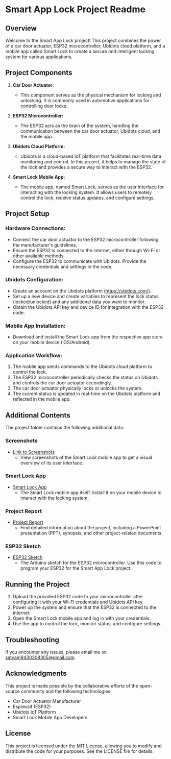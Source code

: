 # Smart App Lock Project Readme

## Overview

Welcome to the Smart App Lock project! This project combines the power of a car door actuator, ESP32 microcontroller, Ubidots cloud platform, and a mobile app called Smart Lock to create a secure and intelligent locking system for various applications.

## Project Components

1. **Car Door Actuator:**
   - This component serves as the physical mechanism for locking and unlocking. It is commonly used in automotive applications for controlling door locks.

2. **ESP32 Microcontroller:**
   - The ESP32 acts as the brain of the system, handling the communication between the car door actuator, Ubidots cloud, and the mobile app.

3. **Ubidots Cloud Platform:**
   - Ubidots is a cloud-based IoT platform that facilitates real-time data monitoring and control. In this project, it helps to manage the state of the lock and provides a secure way to interact with the ESP32.

4. **Smart Lock Mobile App:**
   - The mobile app, named Smart Lock, serves as the user interface for interacting with the locking system. It allows users to remotely control the lock, receive status updates, and configure settings.

## Project Setup

### Hardware Connections:

- Connect the car door actuator to the ESP32 microcontroller following the manufacturer's guidelines.
- Ensure the ESP32 is connected to the internet, either through Wi-Fi or other available methods.
- Configure the ESP32 to communicate with Ubidots. Provide the necessary credentials and settings in the code.

### Ubidots Configuration:

- Create an account on the Ubidots platform (https://ubidots.com/).
- Set up a new device and create variables to represent the lock status (locked/unlocked) and any additional data you want to monitor.
- Obtain the Ubidots API key and device ID for integration with the ESP32 code.

### Mobile App Installation:

- Download and install the Smart Lock app from the respective app store on your mobile device (iOS/Android).

### Application Workflow:

1. The mobile app sends commands to the Ubidots cloud platform to control the lock.
2. The ESP32 microcontroller periodically checks the status on Ubidots and controls the car door actuator accordingly.
3. The car door actuator physically locks or unlocks the system.
4. The current status is updated in real-time on the Ubidots platform and reflected in the mobile app.

## Additional Contents

The project folder contains the following additional data:

### Screenshots

- [Link to Screenshots](https://github.com/satyam-singhxx/Smart-App-Lock/blob/main/App%20Screenchort.jpeg)
  - View screenshots of the Smart Lock mobile app to get a visual overview of its user interface.

### Smart Lock App

- [Smart Lock App](https://github.com/satyam-singhxx/Smart-App-Lock/blob/main/Smart%20Lock.apk)
  - The Smart Lock mobile app itself. Install it on your mobile device to interact with the locking system.

### Project Report

- [Project Report](https://github.com/satyam-singhxx/Smart-App-Lock/blob/main/project%20report.docx)
  - Find detailed information about the project, including a PowerPoint presentation (PPT), synopsis, and other project-related documents.

### ESP32 Sketch

- [ESP32 Sketch](https://github.com/satyam-singhxx/Smart-App-Lock/blob/main/LOCK_FINAL/LOCK_FINAL.ino)
  - The Arduino sketch for the ESP32 microcontroller. Use this code to program your ESP32 for the Smart App Lock project.

## Running the Project

1. Upload the provided ESP32 code to your microcontroller after configuring it with your Wi-Fi credentials and Ubidots API key.
2. Power up the system and ensure that the ESP32 is connected to the internet.
3. Open the Smart Lock mobile app and log in with your credentials.
4. Use the app to control the lock, monitor status, and configure settings.

## Troubleshooting

If you encounter any issues, please email me on satyam9430308305@gmail.com

## Acknowledgments

This project is made possible by the collaborative efforts of the open-source community and the following technologies:

- Car Door Actuator Manufacturer
- Espressif (ESP32)
- Ubidots IoT Platform
- Smart Lock Mobile App Developers

## License

This project is licensed under the [MIT License](LICENSE), allowing you to modify and distribute the code for your purposes. See the LICENSE file for details.

